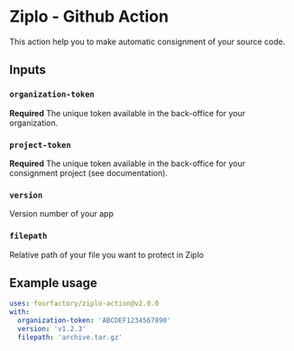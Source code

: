 # Ziplo - Github Action

This action help you to make automatic consignment of your source code.

## Inputs

### `organization-token`

**Required** The unique token available in the back-office for your organization.

### `project-token`

**Required** The unique token available in the back-office for your consignment project (see documentation).

### `version`

Version number of your app

### `filepath`

Relative path of your file you want to protect in Ziplo

## Example usage

```yaml
uses: fourfactory/ziplo-action@v2.0.0
with:
  organization-token: 'ABCDEF1234567890'
  version: 'v1.2.3'
  filepath: 'archive.tar.gz'
```